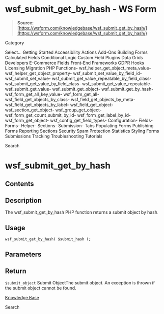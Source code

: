 # wsf_submit_get_by_hash - WS Form

> **Source**: [https://wsform.com/knowledgebase/wsf_submit_get_by_hash/](https://wsform.com/knowledgebase/wsf_submit_get_by_hash/)


Category

Select...
 Getting Started Accessibility Actions Add-Ons Building Forms Calculated Fields Conditional Logic Custom Field Plugins Data Grids Developers E-Commerce Fields Front-End Frameworks GDPR Hooks Licensing Migration PHP Functions- wsf_helper_get_object_meta_value- wsf_helper_get_object_property- wsf_submit_set_value_by_field_id- wsf_submit_set_value- wsf_submit_get_value_repeatable_by_field_class- wsf_submit_get_value_by_field_class- wsf_submit_get_value_repeatable- wsf_submit_get_value- wsf_submit_get_object- wsf_submit_get_by_hash- wsf_form_get_all_key_value- wsf_form_get_all- wsf_field_get_objects_by_class- wsf_field_get_objects_by_meta- wsf_field_get_objects_by_label- wsf_field_get_object- wsf_section_get_object- wsf_group_get_object- wsf_form_get_count_submit_by_id- wsf_form_get_label_by_id- wsf_form_get_object- wsf_config_get_field_types- Configuration- Fields- Forms- Helper- Sections- Submission- Tabs Populating Forms Publishing Forms Reporting Sections Security Spam Protection Statistics Styling Forms Submissions Tracking Troubleshooting Tutorials

Search

# wsf_submit_get_by_hash

## Contents

## Description

The wsf_submit_get_by_hash PHP function returns a submit object by hash.

## Usage

```
wsf_submit_get_by_hash( $submit_hash );
```

## Parameters

## Return

`$submit_object` Submit ObjectThe submit object. An exception is thrown if the submit object cannot be found.

[Knowledge Base](https://wsform.com/knowledgebase/)

Search

